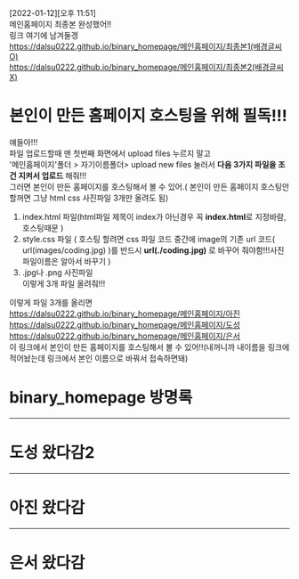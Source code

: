    [2022-01-12][오후 11:51]  
   메인홈페이지 최종본 완성했어!!  
   링크 여기에 남겨둘겡  
   https://dalsu0222.github.io/binary_homepage/메인홈페이지/최종본1(배경글씨O)  
   https://dalsu0222.github.io/binary_homepage/메인홈페이지/최종본2(배경글씨X)  
   
   
   본인이 만든 홈페이지 호스팅을 위해 필독!!!
   =========================================
   얘들아!!!  
   파일 업로드할때 맨 첫번째 화면에서 upload files 누르지 말고  
   '메인홈페이지'폴더 > 자기이름폴더> upload new files 눌러서 **다음 3가지 파일을 조건 지켜서 업로드** 해줘!!!  
   그러면 본인이 만든 홈페이지를 호스팅해서 볼 수 있어.( 본인이 만든 홈페이지 호스팅안할꺼면 그냥 html css 사진파일 3개만 올려도 됨)  
   1. index.html 파일(html파일 제목이 index가 아닌경우 꼭 **index.html**로 지정바람, 호스팅때문 )  
   2. style.css 파일 ( 호스팅 할려면 css 파일 코드 중간에 image의 기존 url 코드( url(images/coding.jpg) )를 반드시 **url(./coding.jpg)** 로 바꾸어 줘야함!!!사진 파일이름은 알아서 바꾸기 )  
   4.  .jpg나 .png 사진파일   
   이렇게 3개 파일 올려줘!!!  
   
   이렇게 파일 3개를 올리면   
   https://dalsu0222.github.io/binary_homepage/메인홈페이지/아진  
   https://dalsu0222.github.io/binary_homepage/메인홈페이지/도성  
   https://dalsu0222.github.io/binary_homepage/메인홈페이지/은서   
   이 링크에서 본인이 만든 홈페이지를 호스팅해서 볼 수 있어!!(내꺼니까 내이름을 링크에 적어놨는데 링크에서 본인 이름으로 바꿔서 접속하면돼)  
    

# binary_homepage 방명록
---------------------
# 도성 왔다감2
----------------------
# 아진 왔다감
---------------------
# 은서 왔다감
